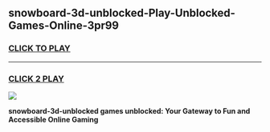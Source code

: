 
## snowboard-3d-unblocked-Play-Unblocked-Games-Online-3pr99
<h3>
<a href="https://premium76.site?title=snowboard-3d-unblocked&ref=25A">CLICK TO PLAY</a></h3>
<hr>

<h3>
<a href="https://premium76.site?title=snowboard-3d-unblocked&ref=25A">CLICK 2 PLAY</a>
  
</h3>

<a href="https://premium76.site?title=snowboard-3d-unblocked&ref=25A"><img src="https://clearcache.store/games.png"></a>


**snowboard-3d-unblocked games unblocked: Your Gateway to Fun and Accessible Online Gaming**
